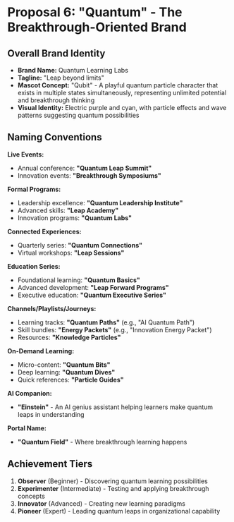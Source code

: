 # Proposal 6: "Quantum" - The Breakthrough-Oriented Brand

## Overall Brand Identity
- **Brand Name:** Quantum Learning Labs
- **Tagline:** "Leap beyond limits"
- **Mascot Concept:** "Qubit" - A playful quantum particle character that exists in multiple states simultaneously, representing unlimited potential and breakthrough thinking
- **Visual Identity:** Electric purple and cyan, with particle effects and wave patterns suggesting quantum possibilities

## Naming Conventions

**Live Events:**
- Annual conference: **"Quantum Leap Summit"**
- Innovation events: **"Breakthrough Symposiums"**

**Formal Programs:**
- Leadership excellence: **"Quantum Leadership Institute"**
- Advanced skills: **"Leap Academy"**
- Innovation programs: **"Quantum Labs"**

**Connected Experiences:**
- Quarterly series: **"Quantum Connections"**
- Virtual workshops: **"Leap Sessions"**

**Education Series:**
- Foundational learning: **"Quantum Basics"**
- Advanced development: **"Leap Forward Programs"**
- Executive education: **"Quantum Executive Series"**

**Channels/Playlists/Journeys:**
- Learning tracks: **"Quantum Paths"** (e.g., "AI Quantum Path")
- Skill bundles: **"Energy Packets"** (e.g., "Innovation Energy Packet")
- Resources: **"Knowledge Particles"**

**On-Demand Learning:**
- Micro-content: **"Quantum Bits"**
- Deep learning: **"Quantum Dives"**
- Quick references: **"Particle Guides"**

**AI Companion:**
- **"Einstein"** - An AI genius assistant helping learners make quantum leaps in understanding

**Portal Name:**
- **"Quantum Field"** - Where breakthrough learning happens

## Achievement Tiers
1. **Observer** (Beginner) - Discovering quantum learning possibilities
2. **Experimenter** (Intermediate) - Testing and applying breakthrough concepts
3. **Innovator** (Advanced) - Creating new learning paradigms
4. **Pioneer** (Expert) - Leading quantum leaps in organizational capability 